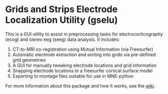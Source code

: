 # Grids and Strips Electrode Localization Utility (gselu)
This is a GUI utility to assist in preprocessing tasks for electrocorticography (ecog) and stereo eeg (seeg) data analysis. It includes:

1. CT-to-MRI co-registration using Mutual Information (via Freesurfer)
1. Automatic electrode extraction and sorting into grids via pre-defined grid geometries
1. A GUI for manually tweaking electrode locations and grid information
1. Snapping electrode locations to a freesurfer cortical surface model
1. Exporting to montage files suitable for use in MNE-python

For more information about this package and how it works, see the [wiki](https://github.com/aestrivex/gselu/wiki).